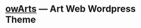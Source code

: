 <h1><a id="ow-arts-home" class="anchor" href="https://github.com/openwab/owArt/" aria-hidden="true"></a><a href="https://github.com/openwab/owArt/">owArts</a> — Art Web Wordpress Theme</h1>
